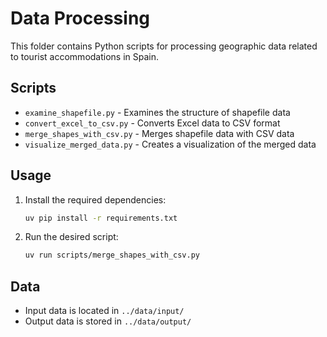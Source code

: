 # Data Processing

This folder contains Python scripts for processing geographic data related to tourist accommodations in Spain.

## Scripts

- `examine_shapefile.py` - Examines the structure of shapefile data
- `convert_excel_to_csv.py` - Converts Excel data to CSV format
- `merge_shapes_with_csv.py` - Merges shapefile data with CSV data
- `visualize_merged_data.py` - Creates a visualization of the merged data

## Usage

1. Install the required dependencies:
   ```bash
   uv pip install -r requirements.txt
   ```

2. Run the desired script:
   ```bash
   uv run scripts/merge_shapes_with_csv.py
   ```

## Data

- Input data is located in `../data/input/`
- Output data is stored in `../data/output/` 